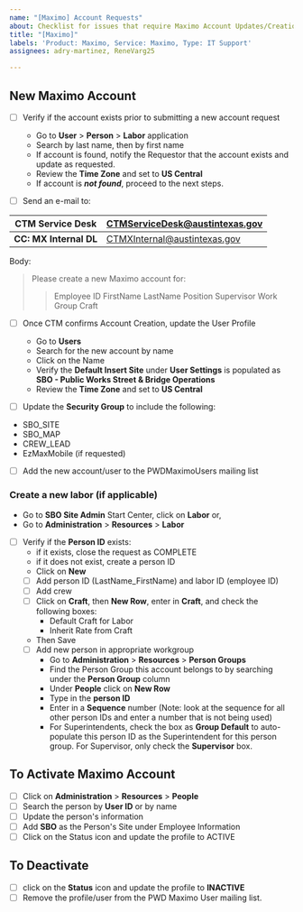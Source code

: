 ```yaml
---
name: "[Maximo] Account Requests"
about: Checklist for issues that require Maximo Account Updates/Creation/Deactivation
title: "[Maximo]"
labels: 'Product: Maximo, Service: Maximo, Type: IT Support'
assignees: adry-martinez, ReneVarg25

---
```


## New Maximo Account ## 
- [ ] Verify if the account exists prior to submitting a new account request
  - Go to **User** > **Person** > **Labor** application
  - Search by last name, then by first name
  - If account is found, notify the Requestor that the account exists and update as requested.
  - Review the **Time Zone** and set to **US Central**
  - If account is ***not found***, proceed to the next steps.

- [ ] Send an e-mail to:

|  CTM Service Desk   | CTMServiceDesk@austintexas.gov |
| ------------- | ------------- |
|  **CC: MX Internal DL** | CTMXInternal@austintexas.gov |

Body:
> Please create a new Maximo account for:
>> Employee ID
>> FirstName LastName
>> Position
>> Supervisor
>> Work Group
>> Craft

- [ ] Once CTM confirms Account Creation, update the User Profile
  - Go to **Users**
  - Search for the new account by name
  - Click on the Name
  - Verify the **Default Insert Site** under **User Settings** is populated as **SBO - Public Works Street & Bridge Operations**
  - Review the **Time Zone** and set to **US Central**

- [ ]  Update the **Security Group** to include the following:
  - SBO_SITE
  - SBO_MAP
  - CREW_LEAD
  - EzMaxMobile (if requested)

- [ ] Add the new account/user to the PWDMaximoUsers mailing list

### Create a new labor (if applicable) ###
- Go to **SBO Site Admin** Start Center, click on **Labor** or,
- Go to **Administration** > **Resources** > **Labor**

- [ ] Verify if the **Person ID** exists:
  - if it exists, close the request as COMPLETE
  - if it does not exist, create a person ID
   - Click on **New**
   - [ ] Add person ID (LastName_FirstName) and labor ID (employee ID)
   - [ ] Add crew
   - [ ] Click on **Craft**, then **New Row**, enter in **Craft**, and check the following boxes:
     - Default Craft for Labor
     - Inherit Rate from Craft
  - Then Save
   - [ ] Add new person in appropriate workgroup
     -  Go to **Administration** > **Resources** > **Person Groups**
     - Find the Person Group this account belongs to by searching under the **Person Group** column
     - Under **People** click on **New Row**
     - Type in the **person ID**
     - Enter in a **Sequence** number (Note: look at the sequence for all other person IDs and enter a number that is not being used)
     - For Superintendents, check the box as **Group Default** to auto-populate this person ID as the Superintendent for this person group. For Supervisor, only check the **Supervisor** box.

## To Activate Maximo Account ##
 - [ ] Click on **Administration** > **Resources** > **People**
 - [ ] Search the person by **User ID** or by name
 - [ ] Update the person's information
 - [ ] Add **SBO** as the Person's Site under Employee Information
 - [ ] Click on the Status icon and update the profile to ACTIVE 

## To Deactivate ## 
- [ ] click on the **Status** icon and update the profile to **INACTIVE**
- [ ] Remove the profile/user from the PWD Maximo User mailing list.
